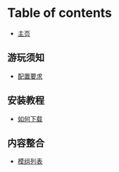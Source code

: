 # Table of contents

* [主页](README.md)

## 游玩须知 <a href="#precautions" id="precautions"></a>

* [配置要求](precautions/requirements.md)

## 安装教程 <a href="#installation" id="installation"></a>

* [如何下载](installation/download.md)

## 内容整合 <a href="#content" id="content"></a>

* [模组列表](content/modlist.md)
